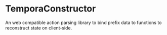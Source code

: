 # TemporaConstructor

An web compatible action parsing library to bind prefix data to functions to reconstruct state on client-side.

